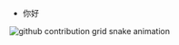 
- 你好

<picture>
  <source media="(prefers-color-scheme: dark)" srcset="https://raw.githubusercontent.com/duyl328/duyl328/output/github-contribution-grid-snake-dark.svg">
  <source media="(prefers-color-scheme: light)" srcset="https://raw.githubusercontent.com/duyl328/duyl328/output/github-contribution-grid-snake.svg">
  <img alt="github contribution grid snake animation" src="https://raw.githubusercontent.com/duyl328/duyl328/output/github-contribution-grid-snake.svg">
</picture>
